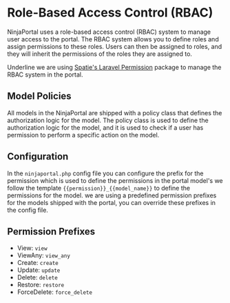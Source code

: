 # Role-Based Access Control (RBAC)
NinjaPortal uses a role-based access control (RBAC) system to manage user access to the portal. 
The RBAC system allows you to define roles and assign permissions to these roles. 
Users can then be assigned to roles, and they will inherit the permissions of the roles they are assigned to.

Underline we are using [Spatie's Laravel Permission](https://spatie.be/docs/laravel-permission/v5/introduction) package to manage the RBAC system in the portal.

## Model Policies 
All models in the NinjaPortal are shipped with a policy class that defines the authorization logic for the model.
The policy class is used to define the authorization logic for the model, and it is used to check if a user has permission to perform a specific action on the model.

## Configuration 
In the `ninjaportal.php` config file you can configure the prefix for the permission which is used to define the permissions in the portal model's
we follow the template `{{permission}}_{{model_name}}` to define the permissions for the model.
we are using a predefined permission prefixes for the models shipped with the portal, you can override these prefixes in the config file.

## Permission Prefixes
- View: `view`
- ViewAny: `view_any`
- Create: `create`
- Update: `update`
- Delete: `delete`
- Restore: `restore`
- ForceDelete: `force_delete`
